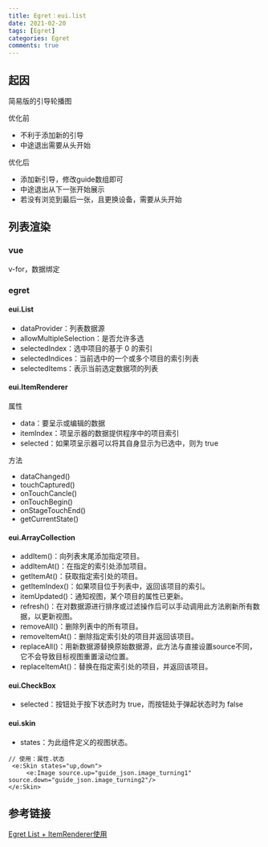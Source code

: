 ```yaml
---
title: Egret：eui.list
date: 2021-02-20
tags: [Egret]
categories: Egret
comments: true
---
```


## 起因
简易版的引导轮播图

优化前
- 不利于添加新的引导
- 中途退出需要从头开始

优化后
- 添加新引导，修改guide数组即可
- 中途退出从下一张开始展示
- 若没有浏览到最后一张，且更换设备，需要从头开始

## 列表渲染
### vue
v-for，数据绑定

### egret
#### eui.List
- dataProvider：列表数据源
- allowMultipleSelection：是否允许多选
- selectedIndex：选中项目的基于 0 的索引
- selectedIndices：当前选中的一个或多个项目的索引列表
- selectedItems：表示当前选定数据项的列表

#### eui.ItemRenderer
属性
- data：要呈示或编辑的数据
- itemIndex：项呈示器的数据提供程序中的项目索引
- selected：如果项呈示器可以将其自身显示为已选中，则为 true

方法
- dataChanged()
- touchCaptured()
- onTouchCancle()
- onTouchBegin()
- onStageTouchEnd()
- getCurrentState()

#### eui.ArrayCollection
- addItem()：向列表末尾添加指定项目。
- addItemAt()：在指定的索引处添加项目。
- getItemAt()：获取指定索引处的项目。
- getItemIndex()：如果项目位于列表中，返回该项目的索引。
- itemUpdated()：通知视图，某个项目的属性已更新。
- refresh()：在对数据源进行排序或过滤操作后可以手动调用此方法刷新所有数据，以更新视图。
- removeAll()：删除列表中的所有项目。
- removeItemAt()：删除指定索引处的项目并返回该项目。
- replaceAll()：用新数据源替换原始数据源，此方法与直接设置source不同，它不会导致目标视图重置滚动位置。
- replaceItemAt()：替换在指定索引处的项目，并返回该项目。

#### eui.CheckBox
- selected：按钮处于按下状态时为 true，而按钮处于弹起状态时为 false

#### eui.skin
- states：为此组件定义的视图状态。
```
// 使用：属性.状态
 <e:Skin states="up,down">
     <e:Image source.up="guide_json.image_turning1"  source.down="guide_json.image_turning2"/>
</e:Skin>
```

## 参考链接
[Egret List + ItemRenderer使用](https://564239493.github.io/2018/05/20/Egret%20List+ItemRenderer%E4%BD%BF%E7%94%A8/)